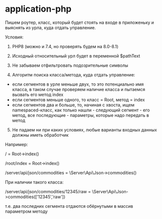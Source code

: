 # application-php

Пишем роутер, класс, который будет стоять на входе в приложеньку и выяснять из урла, куда отдать управление.

Условия:

1. PHP8 (можно и 7.4, но проверять будем на 8.0-8.1)

2. Исходный относительный урл будет в переменной $pathText

3. Не забываем отфильтровать подозрительные символы

4. Алгоритм поиска класса/метода, куда отдать управление:
- если сегментов в урле меньше двух, то это потенциально имя класса, в таком случае проверяем наличие класса и пытаемся вызвать его метод index
- если сегментов меньше одного, то класс = Root, метод = index
- если сегментов два и больше, то, начиная с хвоста, ищем namespaced-класс, как только нашли - следующий сегмент - его метод, все последующие - параметры, которые надо передать в метод

5. Не падаем ни при каких условиях, любые варианты входных данных должны иметь обработчик

Например:

/ = Root->index()

/root/index = Root->index()

/server/api/json/commodities = \Server\Api\Json->commodities()

При наличии такого класса:

/server/api/json/commodities/12345/raw = \Server\Api\Json->commodities(['12345','raw'])

т.е. два последних сегмента отдаются обёрнутыми в массив параметром методу
